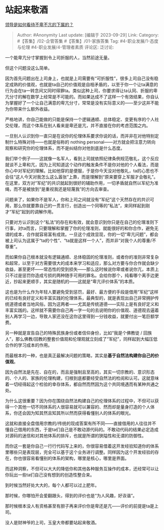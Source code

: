 # 站起来敬酒
[领导是如何看待不卑不亢的下属的？](https://www.zhihu.com/question/577024375/answer/3230697120)

> Author: #Anonymity
> Last update: [编辑于 2023-09-29]
> Link:
> Category: #【答集】/02-企管答集 #【答集】/01-家族答集
> Tag: #4-职业发展/1-态度与伦理 #4-职业发展/4-管理者素质
> 评论区:
> 泛讨论:

一个能卑亢分寸掌握到令上司折服的人，当然前途无量。

但这个问题没这么简单。

因为首先问题出在上司身上，也就是上司需要有“可折服性”，很多上司自己没有稳定成熟的价值观，也就是ta自己的价值观是自相矛盾的，以至于你一个让ta满意的行为会在ta一转念间又同时得罪ta。类似这种上司，你要求得让ta认同、折服的卑亢分寸的解在数学上经常是不可能的。而如果达成不了这样一个有效结果，你自认为掌握好了一个让自己满意的卑亢分寸，常常是没有实际意义的——至少这并不能为你带来什么额外收益。

严格地讲，你自己能做的只能是保持一个逻辑通顺、总体稳定、变更有序的个人社交伦理，而这个体系在别人看来是卑还是亢，并不直接在你的考虑范围之内。

一旦别人认识到你一直只是在说你的伦理体系要求你说的话，而并非在对他特别定制什么特殊对待——也就是俗称的 nothing personal——对方就会把注意力转向观察和研究你的伦理体系，而不是纠结你对他到底是什么态度。

我们举个例子——这就像一名军人，看到上司就依照纪律条例规范敬礼，这个反应就谈不上卑和亢，因为上司知道这个动作的触发条件不是你对他的个人看法，而是你心中对军纪的理解。比如他穿的是便服，于是你今天没对他敬礼，ta的心思也不会往“这人今天对我怎么这么嚣张”上靠，而是理解到“原来要穿上军服才会敬礼”。在这里，双方对“军纪”的共识就起到很好的辅助作用，一切矛盾就自然以军纪为准绳，而不是被放到“是重视我还是轻蔑我”的方向去审查。

问题来了，如果你不是军人，你和上司之间就没有“军纪”这个天然存在的共识可用，那么你就要靠自己的一贯言行，创造出一个同等的“私法”，来同样起到刚才“军纪”起到的调解作用。

只要对方认识到这个“私法”的存在和有效，就会意识到你只是在自己的伦理准则下行事，对ta而言，只要理解和掌握了你的伦理准则，就能很好的和你合作，避免无谓的成本，合作就容易富有成效。一旦这个成效显现，你的一切“卑亢问题”，都会被上司认为这属于“ta的个性”、“ta就是这样一个人”，而并非“对我个人的尊重/不尊重”。

而如果你自己根本就没有逻辑通顺、总体稳固的伦理准则，或者你的准则非常复杂和超常，以至于对方需要很大的成本来学习和适应，那么对方要与你合作就会缺少收益，甚至更坏——常态性的受到损失——那么这时候说你卑或者说你亢，本质上只不过是惩罚你造成亏损的两种随手可用的罪名。会给你那个，纯看哪个离手边更近，抄起来更顺手，其实是随机的——这就是“卑亢评价体系”的本质。

这也是为什么作为年轻人要避免受到惩罚，最好、最方便的手段是借用“军纪”这样的已经有良好定义和丰富实践的伦理体系，最典型的，就是表现出自己非常拥护传统道德或者当地风俗。因为这两者——尤其是传统道德——实际上是有良好定义和丰富实践的。这样就不需要你自己再一字一句的去说明你的价值观、道德观去逼着别人再学习一边，导致人家还没在这你这里得到一分钱收益，就要付出一笔巨额学费。

另一种就是宣告自己的特殊民族身份或者信仰身份，比如“我是个佛教徒 / 回族人”，那么佛教/回教的整套价值观和伦理观就立刻成了“军纪”，同样起到大幅压低合作的学习成本的作用。

而最根本的一种，也是真正最解决问题的策略，其实是**基于自然法构建你自己的价值观**。

因为自然法是先在、自在的，而且是强制且至高的，其实一切宗教的、意识形态的、个人的、家族的伦理构建，归根到底都要经受自然法的检阅和认可。这就意味着一切经得起这个检验的幸存体系，都自然而然因为这个共同境遇而有某种共通之处。

为什么这很重要？因为你在围绕自然法构建自己的伦理体系的过程中，不但可以获得一个其他一切不同体系的人很容易就可以兼容的、然而却是量身打造的个人体系，你还会因为知其然且知其所以然而获得看懂别人的体系的眼光。

这就和直接全盘借用宗教的/传统的现成答案有所不同——直接借用的人往往并不懂自己借用的东西，于是ta们自己是不敢动源代码的。不敢动代码的结果必定造成对源码的迷信和对其他体系的排斥，也就是所谓的狭隘性和无谓的防御性。

而你这一套是你自己一行行代码写上来的，你很容易借着这开发经验知道你的体系里哪些只是表现层，完全可以基于这个业务进行调整。同样因为这个开发经验的存在，你也很容易看懂别的体系的架构，哪里是核心，哪里是界面。

而这种洞察，不但可以大大的降低你和其他各种服务互操作的成本，还经常可以让你玩出一些ta们自己没有想到的创造性整合来。

到时候当然好处大大的，每个人都可以过上肥年。

那时候，你哪怕开会爱翻跟头，得到的评价也是“为人风趣，好诙谐”。

那时候根本没人有资格甚至有胆子再来评价你是卑还是亢——评价的前提是ta是上司。

没人是财神爷的上司，玉皇大帝都要站起来敬酒。
